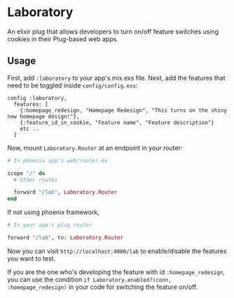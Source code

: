 # Laboratory

An elixir plug that allows developers to turn on/off feature switches using cookies
in their Plug-based web apps.

## Usage

First, add `:laboratory` to your app's mix.exs file.
Next, add the features that need to be toggled inside `config/config.exs`:

```
config :laboratory,
  features: [
    {:homepage_redesign, "Homepage Redesign", "This turns on the shiny new homepage design!"},
    {:feature_id_in_cookie, "Feature name", "Feature description"}
    etc ..
  ]
```

Now, mount `Laboratory.Router` at an endpoint in your router:

```elixir
# In phoenix app's web/router.ex

scope "/" do
  # Other routes

  forward "/lab", Laboratory.Router
end
```

If not using phoenix framework,

```elixir
# In your app's plug router

forward "/lab", to: Laboratory.Router
```

Now you can visit `http://localhost:4000/lab` to enable/disable the features you
want to test.

If you are the one who's developing the feature with id `:homepage_redesign`, you can use
the condition `if Laboratory.enabled?(conn, :homepage_redesign)` in your code for switching the
feature on/off.
